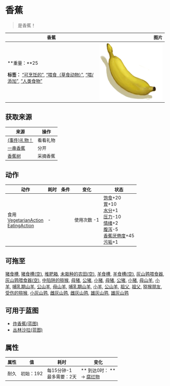 # 香蕉  
> 是香蕉！  
  
  香蕉  |   图片   
 ----  |  ----:   
 **重量：**25<br><br>**标签：**	[“可烹饪的”](tag_Cookable.md), [“喂食（草食动物）”](tag_FeedHerb.md), [“喂/添加”](tag_Feed.md), [“人类食物”](tag_HumanFood.md)  |  ![](Sprite/Banana.png)   
  
## 获取来源  
来源  |  操作  
----  |  ----  
[(事件)礼物！](Event_MacaqueFriendGift.md)  |  看看礼物  
[一串香蕉](BananaHand.md)  |  分开  
[香蕉树](BananaTree.md)  |  采摘香蕉  
## 动作  
动作  |  耗时  |  条件  |  变化  |  状态  
----  |  ----  |  ----  |  ----  |  ----  
食用<br>[VegetarianAction](VegetarianAction.md)<br>[EatingAction](EatingAction.md)  |  -  |    |  使用次数  -1<br>  |  [饱食](Satiation.md)+20<br>[胃](Stomach.md)+10<br>[水分](Hydration.md)+1<br>[压力](Stress.md)-10<br>[情绪](Morale.md)+2<br>[腹泻](Diarrhoea.md)-5<br>[香蕉<nobr>厌倦度</nobr>](SaturationBananas.md)+45<br>[污垢](Filth.md)+1  
## 可拖至  
[猪食槽](BoarFeeder.md), [猪食槽(空)](BoarFeederEmpty.md), [堆肥箱](CompostBin.md), [未栽种的农田(空)](CropPlotEmpty.md), [羊食槽](GoatFeeder.md), [羊食槽(空)](GoatFeederEmpty.md), [灰山鹑喂食器](PartridgeFeeder.md), [灰山鹑喂食器(空)](PartridgeFeederEmpty.md), [中陷阱的猕猴](CageTrapMacaque.md), [母猪](BoarEnclosureFemale.md), [公猪](BoarEnclosureMale.md), [小猪](BoarEnclosurePiglet.md), [母猪](BoarTiedFemale.md), [公猪](BoarTiedMale.md), [小猪](BoarTiedPiglet.md), [母山羊](GoatEnclosureFemale.md), [小羊](GoatEnclosureKid.md), [哺乳期山羊](GoatEnclosureLactating.md), [公山羊](GoatEnclosureMale.md), [母山羊](GoatTiedFemale.md), [哺乳期山羊](GoatTiedFemaleLactating.md), [小羊](GoatTiedKid.md), [公山羊](GoatTiedMale.md), [祖父](Grandfather.md), [祖父](GrandfatherHealthy.md), [猕猴朋友](MacaqueFriend.md), [受伤的猕猴](MacaqueWounded.md), [小灰山鹑](PartridgeChick.md), [雌灰山鹑](PartridgeFemaleEnclosure.md), [雌灰山鹑](PartridgeFemaleLive.md), [雄灰山鹑](PartridgeMaleEnclosure.md), [雄灰山鹑](PartridgeMaleLive.md)  
## 可用于蓝图  
- [炸香蕉(蓝图)](Bp_FriedBananas.md)  
- [丛林沙拉(蓝图)](Bp_JungleSalad.md)  
  
  
## 属性   
属性  |  值  |  耗时  |  变化  
----  |  ----  |  ----  |  ----  
耐久  |  初始：192  |  每15分钟-1<br>最多需要：2天  |  ** 到达0时： **<br>→ [腐烂物](RottenRemains.md)  
